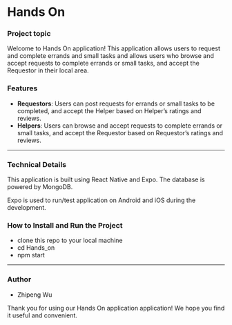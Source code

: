 # Hands On

### Project topic

Welcome to Hands On application! This application allows users to request and complete errands and small tasks  and allows users who browse and accept requests to complete errands or small tasks, and accept the Requestor in their local area.

### Features

* **Requestors**: 
Users can post requests for errands or small tasks to be completed, and accept the Helper based on Helper’s ratings and reviews.
* **Helpers**: Users can browse and accept requests to complete errands or small tasks, and accept the Requestor based on Requestor’s ratings and reviews.

---

### Technical Details

This application is built using React Native and Expo. The database is powered by MongoDB.

Expo is used to run/test application on Android and iOS during the development. 


### How to Install and Run the Project

* clone this repo to your local machine
* cd Hands_on
* npm start


---



### Author
* Zhipeng Wu


Thank you for using our Hands On application application! We hope you find it useful and convenient.